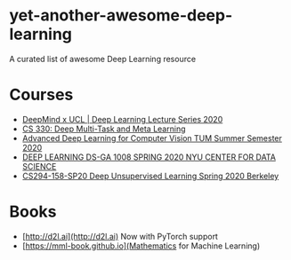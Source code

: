 # yet-another-awesome-deep-learning
A curated list of awesome Deep Learning resource

# Courses
* [DeepMind x UCL | Deep Learning Lecture Series 2020](https://www.youtube.com/playlist?list=PLqYmG7hTraZCDxZ44o4p3N5Anz3lLRVZF)
* [CS 330: Deep Multi-Task and Meta Learning](https://www.youtube.com/playlist?list=PLoROMvodv4rMC6zfYmnD7UG3LVvwaITY5)
* [Advanced Deep Learning for Computer Vision TUM Summer Semester 2020](https://www.youtube.com/playlist?list=PLog3nOPCjKBnjhuHMIXu4ISE4Z4f2jm39)
* [DEEP LEARNING DS-GA 1008 SPRING 2020 NYU CENTER FOR DATA SCIENCE](https://www.youtube.com/playlist?list=PLLHTzKZzVU9eaEyErdV26ikyolxOsz6mq)
* [CS294-158-SP20 Deep Unsupervised Learning Spring 2020 Berkeley](https://www.youtube.com/playlist?list=PLwRJQ4m4UJjPiJP3691u-qWwPGVKzSlNP)

# Books
* [http://d2l.ai](http://d2l.ai) Now with PyTorch support
* [https://mml-book.github.io](Mathematics for Machine Learning)

